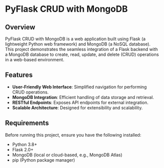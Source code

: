 # PyFlask CRUD with MongoDB

## Overview
PyFlask CRUD with MongoDB is a web application built using Flask (a lightweight Python web framework) and MongoDB (a NoSQL database). This project demonstrates the seamless integration of a Flask backend with a MongoDB database to create, read, update, and delete (CRUD) operations in a web-based environment.

## Features
- **User-Friendly Web Interface**: Simplified navigation for performing CRUD operations.
- **MongoDB Integration**: Efficient handling of data storage and retrieval.
- **RESTful Endpoints**: Exposes API endpoints for external integration.
- **Scalable Architecture**: Designed for extensibility and scalability.

## Requirements
Before running this project, ensure you have the following installed:

- Python 3.8+
- Flask 2.0+
- MongoDB (local or cloud-based, e.g., MongoDB Atlas)
- pip (Python package manager)
